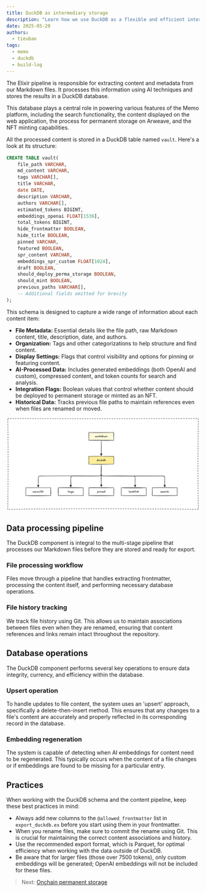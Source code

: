 ```yaml
---
title: DuckDB as intermediary storage
description: "Learn how we use DuckDB as a flexible and efficient intermediary storage solution in the Memo content pipeline."
date: 2025-05-20
authors:
  - tieubao
tags:
  - memo
  - duckdb
  - build-log
---
```


The Elixir pipeline is responsible for extracting content and metadata from our Markdown files. It processes this information using AI techniques and stores the results in a DuckDB database.

This database plays a central role in powering various features of the Memo platform, including the search functionality, the content displayed on the web application, the process for permanent storage on Arweave, and the NFT minting capabilities.

All the processed content is stored in a DuckDB table named `vault`. Here's a look at its structure:

```sql
CREATE TABLE vault(
    file_path VARCHAR, 
    md_content VARCHAR, 
    tags VARCHAR[], 
    title VARCHAR, 
    date DATE, 
    description VARCHAR, 
    authors VARCHAR[], 
    estimated_tokens BIGINT, 
    embeddings_openai FLOAT[1536], 
    total_tokens BIGINT,
    hide_frontmatter BOOLEAN,
    hide_title BOOLEAN,
    pinned VARCHAR,
    featured BOOLEAN,
    spr_content VARCHAR,
    embeddings_spr_custom FLOAT[1024],
    draft BOOLEAN,
    should_deploy_perma_storage BOOLEAN,
    should_mint BOOLEAN,
    previous_paths VARCHAR[],
    -- Additional fields omitted for brevity
);
```

This schema is designed to capture a wide range of information about each content item:

- **File Metadata:** Essential details like the file path, raw Markdown content, title, description, date, and authors.
- **Organization:** Tags and other categorizations to help structure and find content.
- **Display Settings:** Flags that control visibility and options for pinning or featuring content.
- **AI-Processed Data:** Includes generated embeddings (both OpenAI and custom), compressed content, and token counts for search and analysis.
- **Integration Flags:** Boolean values that control whether content should be deployed to permanent storage or minted as an NFT.
- **Historical Data:** Tracks previous file paths to maintain references even when files are renamed or moved.

![](assets/duckdb-intermediary.png)

## Data processing pipeline

The DuckDB component is integral to the multi-stage pipeline that processes our Markdown files before they are stored and ready for export.

### File processing workflow

Files move through a pipeline that handles extracting frontmatter, processing the content itself, and performing necessary database operations.

### File history tracking

We track file history using Git. This allows us to maintain associations between files even when they are renamed, ensuring that content references and links remain intact throughout the repository.

## Database operations

The DuckDB component performs several key operations to ensure data integrity, currency, and efficiency within the database.

### Upsert operation

To handle updates to file content, the system uses an 'upsert' approach, specifically a delete-then-insert method. This ensures that any changes to a file's content are accurately and properly reflected in its corresponding record in the database.

### Embedding regeneration

The system is capable of detecting when AI embeddings for content need to be regenerated. This typically occurs when the content of a file changes or if embeddings are found to be missing for a particular entry.

## Practices

When working with the DuckDB schema and the content pipeline, keep these best practices in mind:

- Always add new columns to the `@allowed_frontmatter` list in `export_duckdb.ex` before you start using them in your frontmatter.
- When you rename files, make sure to commit the rename using Git. This is crucial for maintaining the correct content associations and history.
- Use the recommended export format, which is Parquet, for optimal efficiency when working with the data outside of DuckDB.
- Be aware that for larger files (those over 7500 tokens), only custom embeddings will be generated; OpenAI embeddings will not be included for these files.

> Next: [Onchain permanent storage](onchain-permanent-storage.md)
